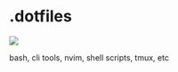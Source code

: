 # .dotfiles

<img src="https://i.pinimg.com/originals/cd/6f/24/cd6f240d6467e74b1452991a638adf99.gif" />

bash, cli tools, nvim, shell scripts, tmux, etc

